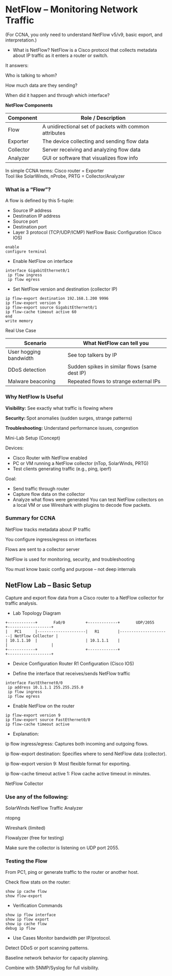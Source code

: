 # NetFlow – Monitoring Network Traffic 
 (For CCNA, you only need to understand NetFlow v5/v9, basic export, and interpretation.)
 + What is NetFlow?
NetFlow is a Cisco protocol that collects metadata about IP traffic as it enters a router or switch.

It answers:

 Who is talking to whom?

 How much data are they sending?

 When did it happen and through which interface?

 <b>NetFlow Components</b>

| Component        | Role / Description                                     |
|------------------|--------------------------------------------------------|
| Flow             | A unidirectional set of packets with common attributes |
| Exporter         | The device collecting and sending flow data            |
| Collector        | Server receiving and analyzing flow data               |
| Analyzer         | GUI or software that visualizes flow info              |

In simple CCNA terms:
Cisco router = Exporter\
Tool like SolarWinds, nProbe, PRTG = Collector/Analyzer

### What is a “Flow”?
A flow is defined by this 5-tuple:


- Source IP address
- Destination IP address
- Source port
- Destination port
- Layer 3 protocol
(TCP/UDP/ICMP)
 NetFlow Basic Configuration (Cisco IOS)
```
enable
configure terminal
```
+ Enable NetFlow on interface
```
interface GigabitEthernet0/1
 ip flow ingress
 ip flow egress
```
+ Set NetFlow version and destination (collector IP)
```
ip flow-export destination 192.168.1.200 9996
ip flow-export version 9
ip flow-export source GigabitEthernet0/1
ip flow-cache timeout active 60
end
write memory
```


 Real Use Case

| Scenario                | What NetFlow can tell you                        |
|-------------------------|--------------------------------------------------|
| User hogging bandwidth | See top talkers by IP                            |
| DDoS detection          | Sudden spikes in similar flows (same dest IP)   |
| Malware beaconing       | Repeated flows to strange external IPs          |

### Why NetFlow Is Useful
<b>Visibility:</b> See exactly what traffic is flowing where

<b>Security: </b>Spot anomalies (sudden surges, strange patterns)

<b>Troubleshooting:</b> Understand performance issues, congestion

 Mini-Lab Setup (Concept)

Devices:
- Cisco Router with NetFlow enabled
- PC or VM running a NetFlow collector (nTop, SolarWinds, PRTG)
- Test clients generating traffic (e.g., ping, iperf)

Goal:
- Send traffic through router
- Capture flow data on the collector
- Analyze what flows were generated
You can test NetFlow collectors on a local VM or use Wireshark with plugins to decode flow packets.

### Summary for CCNA
NetFlow tracks metadata about IP traffic

You configure ingress/egress on interfaces

Flows are sent to a collector server

NetFlow is used for monitoring, security, and troubleshooting

You must know basic config and purpose – not deep internals

 ## NetFlow Lab – Basic Setup 

Capture and export flow data from a Cisco router to a NetFlow collector for traffic analysis.

 + Lab Topology Diagram
```
+------------+       Fa0/0         +-------------+       UDP/2055       +-------------------+
|   PC1      |---------------------|   R1        |----------------------| NetFlow Collector |
| 10.1.1.10  |                     | 10.1.1.1    |                      |                   |
+------------+                     +-------------+                      +-------------------+
```
+ Device Configuration
Router R1 Configuration (Cisco IOS)

+  Define the interface that receives/sends NetFlow traffic
```
interface FastEthernet0/0
 ip address 10.1.1.1 255.255.255.0
 ip flow ingress
 ip flow egress
```

+  Enable NetFlow on the router
```ip flow-export destination 10.1.1.100 2055
ip flow-export version 9
ip flow-export source FastEthernet0/0
ip flow-cache timeout active 
```
+ Explanation:

ip flow ingress/egress: Captures both incoming and outgoing flows.

ip flow-export destination: Specifies where to send NetFlow data (collector).

ip flow-export version 9: Most flexible format for exporting.

ip flow-cache timeout active 1: Flow cache active timeout in minutes.

 NetFlow Collector
 
### Use any of the following:

SolarWinds NetFlow Traffic Analyzer

ntopng

Wireshark (limited)

Flowalyzer (free for testing)

Make sure the collector is listening on UDP port 2055.

### Testing the Flow
From PC1, ping or generate traffic to the router or another host.

Check flow stats on the router:

```
show ip cache flow
show flow-export
```
+ Verification Commands
```
show ip flow interface
show ip flow export
show ip cache flow
debug ip flow
```
+ Use Cases
Monitor bandwidth per IP/protocol.

Detect DDoS or port scanning patterns.

Baseline network behavior for capacity planning.

Combine with SNMP/Syslog for full visibility.

